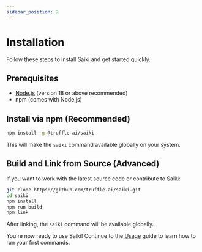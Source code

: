 ```yaml
---
sidebar_position: 2
---
```


# Installation

Follow these steps to install Saiki and get started quickly.

## Prerequisites

- [Node.js](https://nodejs.org/) (version 18 or above recommended)
- npm (comes with Node.js)

## Install via npm (Recommended)

```bash
npm install -g @truffle-ai/saiki
```

This will make the `saiki` command available globally on your system.

## Build and Link from Source (Advanced)

If you want to work with the latest source code or contribute to Saiki:

```bash
git clone https://github.com/truffle-ai/saiki.git
cd saiki
npm install
npm run build
npm link
```

After linking, the `saiki` command will be available globally.

You're now ready to use Saiki! Continue to the [Usage](./usage.md) guide to learn how to run your first commands. 